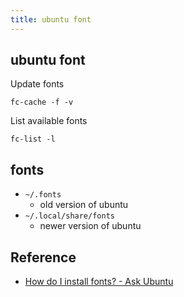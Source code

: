 ```yaml
---
title: ubuntu font
---
```


## ubuntu font
Update fonts

```
fc-cache -f -v
```

List available fonts

```
fc-list -l
```

## fonts

* `~/.fonts`
    * old version of ubuntu
* `~/.local/share/fonts`
    * newer version of ubuntu


## Reference
* [How do I install fonts? \- Ask Ubuntu](https://askubuntu.com/questions/3697/how-do-i-install-fonts)
